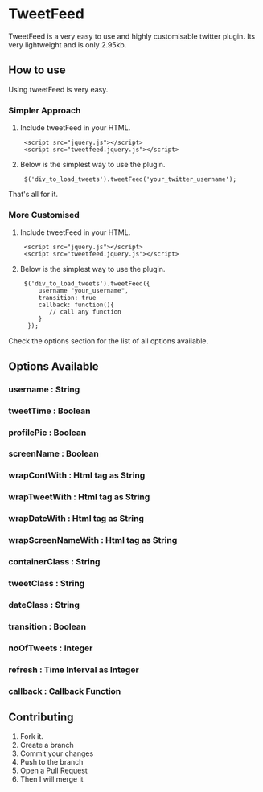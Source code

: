 TweetFeed
=============

TweetFeed is a very easy to use and highly customisable twitter plugin. Its very lightweight and is only 2.95kb.

How to use
-------

Using tweetFeed is very easy. 

### Simpler Approach

1. Include tweetFeed in your HTML.

        <script src="jquery.js"></script>
        <script src="tweetfeed.jquery.js"></script>

2. Below is the simplest way to use the plugin.

        $('div_to_load_tweets').tweetFeed('your_twitter_username');

That's all for it.


### More Customised
1. Include tweetFeed in your HTML.

        <script src="jquery.js"></script>
        <script src="tweetfeed.jquery.js"></script>

2. Below is the simplest way to use the plugin.

        $('div_to_load_tweets').tweetFeed({  
            username "your_username",  
            transition: true  
            callback: function(){  
               // call any function
            }   
         });

Check the options section for the list of all options available.


Options Available
-------

### username : String
### tweetTime : Boolean
### profilePic : Boolean
### screenName : Boolean
### wrapContWith : Html tag as String
### wrapTweetWith : Html tag as String
### wrapDateWith : Html tag as String
### wrapScreenNameWith : Html tag as String
### containerClass : String
### tweetClass : String
### dateClass : String
### transition : Boolean
### noOfTweets : Integer
### refresh : Time Interval as Integer
### callback : Callback Function


Contributing
------------

1. Fork it.
2. Create a branch 
3. Commit your changes 
4. Push to the branch 
5. Open a Pull Request
6. Then I will merge it
